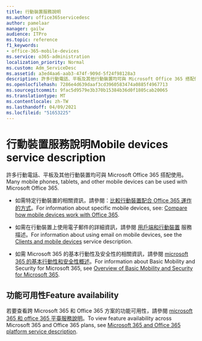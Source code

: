 ```yaml
---
title: 行動裝置服務說明
ms.author: office365servicedesc
author: pamelaar
manager: gailw
audience: ITPro
ms.topic: reference
f1_keywords:
- office-365-mobile-devices
ms.service: o365-administration
localization_priority: Normal
ms.custom: Adm_ServiceDesc
ms.assetid: a3ed4aa6-aab3-474f-909d-5f24f98128a3
description: 許多行動電話、平板及其他行動裝置均可與 Microsoft Office 365 搭配使用。
ms.openlocfilehash: 7286e4d639daaf3cd3960583474a0885f4967713
ms.sourcegitcommit: 9fac5d9579e3b370b15384b36d0f1805cab20065
ms.translationtype: MT
ms.contentlocale: zh-TW
ms.lasthandoff: 04/09/2021
ms.locfileid: "51653225"
---
```

# <a name="mobile-devices-service-description"></a><span data-ttu-id="7171b-103">行動裝置服務說明</span><span class="sxs-lookup"><span data-stu-id="7171b-103">Mobile devices service description</span></span>

<span data-ttu-id="7171b-104">許多行動電話、平板及其他行動裝置均可與 Microsoft Office 365 搭配使用。</span><span class="sxs-lookup"><span data-stu-id="7171b-104">Many mobile phones, tablets, and other mobile devices can be used with Microsoft Office 365.</span></span> 
  
- <span data-ttu-id="7171b-105">如需特定行動裝置的相關資訊，請參閱：[比較行動裝置配合 Office 365 運作的方式](https://go.microsoft.com/fwlink/p/?LinkId=282337)。</span><span class="sxs-lookup"><span data-stu-id="7171b-105">For information about specific mobile devices, see: [Compare how mobile devices work with Office 365](https://go.microsoft.com/fwlink/p/?LinkId=282337).</span></span>
    
- <span data-ttu-id="7171b-106">如需在行動裝置上使用電子郵件的詳細資訊，請參閱 [用戶端和行動裝置](../exchange-online-service-description/clients-and-mobile-devices.md) 服務描述。</span><span class="sxs-lookup"><span data-stu-id="7171b-106">For information about using email on mobile devices, see the [Clients and mobile devices](../exchange-online-service-description/clients-and-mobile-devices.md) service description.</span></span> 
    
- <span data-ttu-id="7171b-107">如需 Microsoft 365 的基本行動性及安全性的相關資訊，請參閱 [microsoft 365 的基本行動性和安全性概述](/microsoft-365/admin/basic-mobility-security/overview)。</span><span class="sxs-lookup"><span data-stu-id="7171b-107">For information about Basic Mobility and Security for Microsoft 365, see [Overview of Basic Mobility and Security for Microsoft 365](/microsoft-365/admin/basic-mobility-security/overview).</span></span>
    
## <a name="feature-availability"></a><span data-ttu-id="7171b-108">功能可用性</span><span class="sxs-lookup"><span data-stu-id="7171b-108">Feature availability</span></span>

<span data-ttu-id="7171b-109">若要查看跨 Microsoft 365 和 Office 365 方案的功能可用性，請參閱 [microsoft 365 和 office 365 平臺服務說明](office-365-platform-service-description.md)。</span><span class="sxs-lookup"><span data-stu-id="7171b-109">To view feature availability across Microsoft 365 and Office 365 plans, see [Microsoft 365 and Office 365 platform service description](office-365-platform-service-description.md).</span></span>
